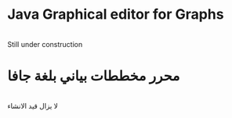 <h1>Java Graphical editor for Graphs </h1>
<br>Still under construction

<h1>محرر مخططات بياني بلغة جافا</h1>
<br>لا يزال قيد الانشاء

